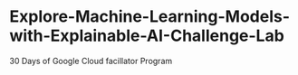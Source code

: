 # Explore-Machine-Learning-Models-with-Explainable-AI-Challenge-Lab
30 Days of Google Cloud facillator Program 
